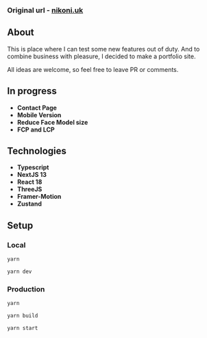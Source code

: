 ### Original url - [nikoni.uk](https://nikoni.uk)

## About


This is place where I can test some new features out of duty. And to combine business with pleasure, I decided to make a portfolio site. 

All ideas are welcome, so feel free to leave PR or comments.

## In progress

* **Contact Page**
* **Mobile Version**
* **Reduce Face Model size**
* **FCP and LCP**

## Technologies

* **Typescript**
* **NextJS 13**
* **React 18**
* **ThreeJS**
* **Framer-Motion**
* **Zustand**

## Setup 

### Local

```bash
yarn

yarn dev
```

### Production

```bash
yarn

yarn build

yarn start
```
